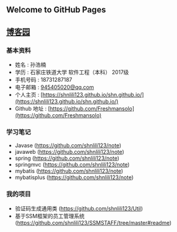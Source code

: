 ## Welcome to GitHub Pages

## [博客园](https://www.cnblogs.com/)

### 基本资料

* 姓名 : 孙浩楠
* 学历 : 石家庄铁道大学  软件工程（本科）  2017级  
* 手机号码 : 18731287187  
* 电子邮箱 : 945405020@qq.com
* 个人主页 : [https://shnlili123.github.io/shn.github.io/](https://shnlili123.github.io/shn.github.io/)
* Github 地址 : [https://github.com/Freshmansolo](https://github.com/Freshmansolo)


### 学习笔记
* Javase (https://github.com/shnlili123/note)
* javaweb (https://github.com/shnlili123/note)
* spring (https://github.com/shnlili123/note)
* springmvc (https://github.com/shnlili123/note)
* mybatis (https://github.com/shnlili123/note)
* mybatisplus (https://github.com/shnlili123/note)

### 我的项目
* 验证码生成通用类 (https://github.com/shnlili123/Util)
* 基于SSM框架的员工管理系统(https://github.com/shnlili123/SSMSTAFF/tree/master#readme)


